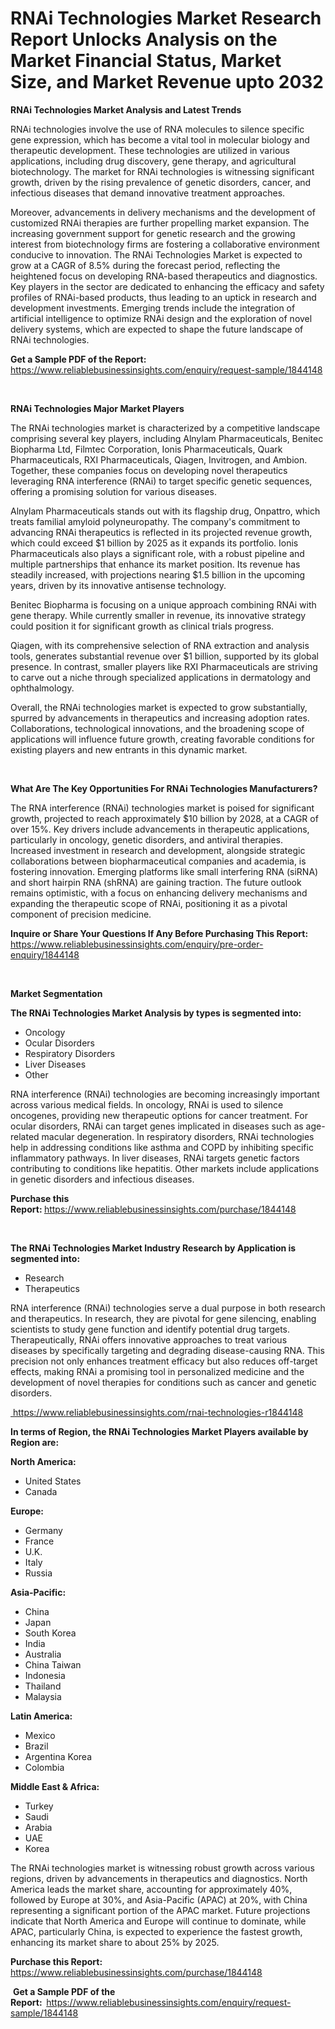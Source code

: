 <p><h1>RNAi Technologies Market Research Report Unlocks Analysis on the Market Financial Status, Market Size, and Market Revenue upto 2032</h1></p><p><strong>RNAi Technologies Market Analysis and Latest Trends</strong></p>
<p><p>RNAi technologies involve the use of RNA molecules to silence specific gene expression, which has become a vital tool in molecular biology and therapeutic development. These technologies are utilized in various applications, including drug discovery, gene therapy, and agricultural biotechnology. The market for RNAi technologies is witnessing significant growth, driven by the rising prevalence of genetic disorders, cancer, and infectious diseases that demand innovative treatment approaches. </p><p>Moreover, advancements in delivery mechanisms and the development of customized RNAi therapies are further propelling market expansion. The increasing government support for genetic research and the growing interest from biotechnology firms are fostering a collaborative environment conducive to innovation. The RNAi Technologies Market is expected to grow at a CAGR of 8.5% during the forecast period, reflecting the heightened focus on developing RNA-based therapeutics and diagnostics. Key players in the sector are dedicated to enhancing the efficacy and safety profiles of RNAi-based products, thus leading to an uptick in research and development investments. Emerging trends include the integration of artificial intelligence to optimize RNAi design and the exploration of novel delivery systems, which are expected to shape the future landscape of RNAi technologies.</p></p>
<p><strong>Get a Sample PDF of the Report:&nbsp;</strong> <a href="https://www.reliablebusinessinsights.com/enquiry/request-sample/1844148?utm_campaign=63&utm_medium=2&utm_source=Github&utm_content=ia&utm_term=16042025&utm_id=rnai-technologies">https://www.reliablebusinessinsights.com/enquiry/request-sample/1844148</a></p>
<p>&nbsp;</p>
<p><strong>RNAi Technologies Major Market Players</strong></p>
<p><p>The RNAi technologies market is characterized by a competitive landscape comprising several key players, including Alnylam Pharmaceuticals, Benitec Biopharma Ltd, Filmtec Corporation, Ionis Pharmaceuticals, Quark Pharmaceuticals, RXI Pharmaceuticals, Qiagen, Invitrogen, and Ambion. Together, these companies focus on developing novel therapeutics leveraging RNA interference (RNAi) to target specific genetic sequences, offering a promising solution for various diseases.</p><p>Alnylam Pharmaceuticals stands out with its flagship drug, Onpattro, which treats familial amyloid polyneuropathy. The company's commitment to advancing RNAi therapeutics is reflected in its projected revenue growth, which could exceed $1 billion by 2025 as it expands its portfolio. Ionis Pharmaceuticals also plays a significant role, with a robust pipeline and multiple partnerships that enhance its market position. Its revenue has steadily increased, with projections nearing $1.5 billion in the upcoming years, driven by its innovative antisense technology.</p><p>Benitec Biopharma is focusing on a unique approach combining RNAi with gene therapy. While currently smaller in revenue, its innovative strategy could position it for significant growth as clinical trials progress.</p><p>Qiagen, with its comprehensive selection of RNA extraction and analysis tools, generates substantial revenue over $1 billion, supported by its global presence. In contrast, smaller players like RXI Pharmaceuticals are striving to carve out a niche through specialized applications in dermatology and ophthalmology.</p><p>Overall, the RNAi technologies market is expected to grow substantially, spurred by advancements in therapeutics and increasing adoption rates. Collaborations, technological innovations, and the broadening scope of applications will influence future growth, creating favorable conditions for existing players and new entrants in this dynamic market.</p></p>
<p>&nbsp;</p>
<p><strong>What Are The Key Opportunities For RNAi Technologies Manufacturers?</strong></p>
<p><p>The RNA interference (RNAi) technologies market is poised for significant growth, projected to reach approximately $10 billion by 2028, at a CAGR of over 15%. Key drivers include advancements in therapeutic applications, particularly in oncology, genetic disorders, and antiviral therapies. Increased investment in research and development, alongside strategic collaborations between biopharmaceutical companies and academia, is fostering innovation. Emerging platforms like small interfering RNA (siRNA) and short hairpin RNA (shRNA) are gaining traction. The future outlook remains optimistic, with a focus on enhancing delivery mechanisms and expanding the therapeutic scope of RNAi, positioning it as a pivotal component of precision medicine.</p></p>
<p><strong>Inquire or Share Your Questions If Any Before Purchasing This Report:</strong> <a href="https://www.reliablebusinessinsights.com/enquiry/pre-order-enquiry/1844148?utm_campaign=63&utm_medium=2&utm_source=Github&utm_content=ia&utm_term=16042025&utm_id=rnai-technologies">https://www.reliablebusinessinsights.com/enquiry/pre-order-enquiry/1844148</a></p>
<p>&nbsp;</p>
<p><strong>Market Segmentation</strong></p>
<p><strong>The RNAi Technologies Market Analysis by types is segmented into:</strong></p>
<p><ul><li>Oncology</li><li>Ocular Disorders</li><li>Respiratory Disorders</li><li>Liver Diseases</li><li>Other</li></ul></p>
<p><p>RNA interference (RNAi) technologies are becoming increasingly important across various medical fields. In oncology, RNAi is used to silence oncogenes, providing new therapeutic options for cancer treatment. For ocular disorders, RNAi can target genes implicated in diseases such as age-related macular degeneration. In respiratory disorders, RNAi technologies help in addressing conditions like asthma and COPD by inhibiting specific inflammatory pathways. In liver diseases, RNAi targets genetic factors contributing to conditions like hepatitis. Other markets include applications in genetic disorders and infectious diseases.</p></p>
<p><strong>Purchase this Report:&nbsp;</strong><a href="https://www.reliablebusinessinsights.com/purchase/1844148?utm_campaign=63&utm_medium=2&utm_source=Github&utm_content=ia&utm_term=16042025&utm_id=rnai-technologies">https://www.reliablebusinessinsights.com/purchase/1844148</a></p>
<p>&nbsp;</p>
<p><strong>The RNAi Technologies Market Industry Research by Application is segmented into:</strong></p>
<p><ul><li>Research</li><li>Therapeutics</li></ul></p>
<p><p>RNA interference (RNAi) technologies serve a dual purpose in both research and therapeutics. In research, they are pivotal for gene silencing, enabling scientists to study gene function and identify potential drug targets. Therapeutically, RNAi offers innovative approaches to treat various diseases by specifically targeting and degrading disease-causing RNA. This precision not only enhances treatment efficacy but also reduces off-target effects, making RNAi a promising tool in personalized medicine and the development of novel therapies for conditions such as cancer and genetic disorders.</p></p>
<p><a href="https://www.reliablebusinessinsights.com/rnai-technologies-r1844148?utm_campaign=63&utm_medium=2&utm_source=Github&utm_content=ia&utm_term=16042025&utm_id=rnai-technologies">&nbsp;https://www.reliablebusinessinsights.com/rnai-technologies-r1844148</a></p>
<p><strong>In terms of Region, the RNAi Technologies Market Players available by Region are:</strong></p>
<p>
    <p> <strong> North America: </strong>
        <ul>
            <li>United States</li>
            <li>Canada</li>
        </ul>
        </p> 
    <p> <strong> Europe: </strong>
        <ul>
            <li>Germany</li>
            <li>France</li>
            <li>U.K.</li>
            <li>Italy</li>
            <li>Russia</li>
        </ul>
        </p> 
    <p> <strong> Asia-Pacific: </strong>
        <ul>
            <li>China</li>
            <li>Japan</li>
            <li>South Korea</li>
            <li>India</li>
            <li>Australia</li>
            <li>China Taiwan</li>
            <li>Indonesia</li>
            <li>Thailand</li>
            <li>Malaysia</li>
        </ul>
        </p> 
    <p> <strong> Latin America: </strong>
        <ul>
            <li>Mexico</li>
            <li>Brazil</li>
            <li>Argentina Korea</li>
            <li>Colombia</li>
        </ul>
        </p> 
    <p> <strong> Middle East & Africa: </strong>
        <ul>
            <li>Turkey</li>
            <li>Saudi</li>
            <li>Arabia</li>
            <li>UAE</li>
            <li>Korea</li>
        </ul>
    </p>
    </p>
<p><p>The RNAi technologies market is witnessing robust growth across various regions, driven by advancements in therapeutics and diagnostics. North America leads the market share, accounting for approximately 40%, followed by Europe at 30%, and Asia-Pacific (APAC) at 20%, with China representing a significant portion of the APAC market. Future projections indicate that North America and Europe will continue to dominate, while APAC, particularly China, is expected to experience the fastest growth, enhancing its market share to about 25% by 2025.</p></p>
<p><strong>Purchase this Report: </strong><a href="https://www.reliablebusinessinsights.com/purchase/1844148?utm_campaign=63&utm_medium=2&utm_source=Github&utm_content=ia&utm_term=16042025&utm_id=rnai-technologies">https://www.reliablebusinessinsights.com/purchase/1844148</a></p>
<p>&nbsp;<strong>Get a Sample PDF of the Report:&nbsp;&nbsp;</strong><a href="https://www.reliablebusinessinsights.com/enquiry/request-sample/1844148?utm_campaign=63&utm_medium=2&utm_source=Github&utm_content=ia&utm_term=16042025&utm_id=rnai-technologies">https://www.reliablebusinessinsights.com/enquiry/request-sample/1844148</a></p>
<p><strong></strong></p>
<p><p></p><p></p><p></p></p>